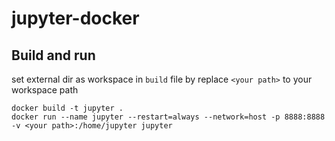 # jupyter-docker

## Build and run
set external dir as workspace in `build` file by replace `<your path>` to your workspace path
```
docker build -t jupyter .
docker run --name jupyter --restart=always --network=host -p 8888:8888 -v <your path>:/home/jupyter jupyter
```
